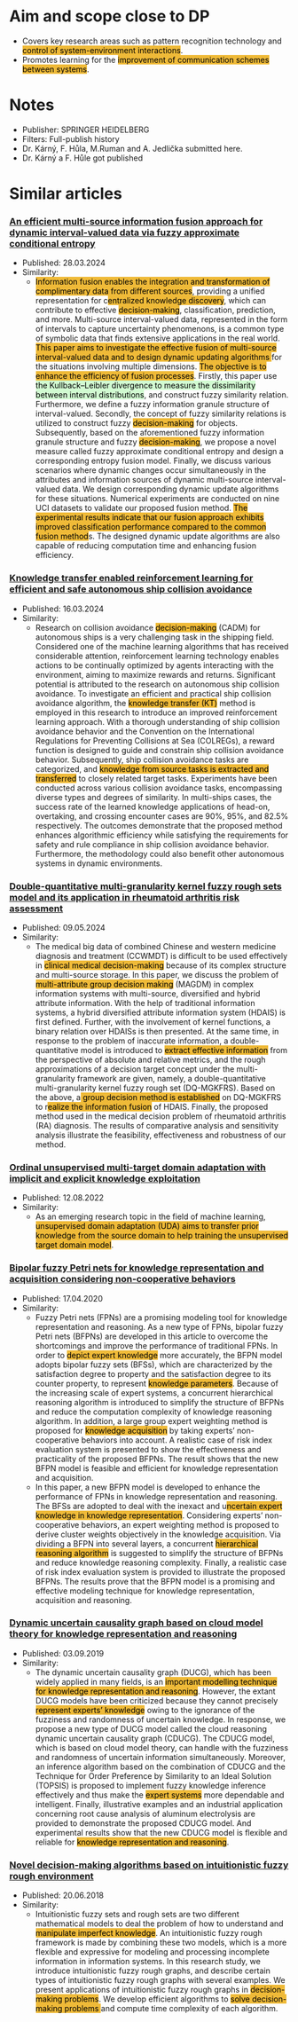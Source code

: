 # Aim and scope close to DP
- Covers key research areas such as pattern recognition technology and <mark style="background: #EDAC0CCF;">control of system-environment interactions</mark>.
- Promotes learning for the <mark style="background: #EDAC0CCF;">improvement of communication schemes between systems</mark>.

# Notes
- Publisher: SPRINGER HEIDELBERG
- Filters: Full-publish history
- Dr. Kárný, F. Hůla, M.Ruman and A. Jedlička submitted here.
- Dr. Kárný a F. Hůle got published
# Similar articles 

### [An efficient multi-source information fusion approach for dynamic interval-valued data via fuzzy approximate conditional entropy](https://link.springer.com/article/10.1007/s13042-024-02112-8)

- Published: 28.03.2024
- Similarity: 
	- <mark style="background: #EDAC0CCF;">Information fusion enables the integration and transformation of complimentary data from different sources</mark>, providing a unified representation for c<mark style="background: #EDAC0CCF;">entralized knowledge discovery</mark>, which can contribute to effective <mark style="background: #EDAC0CCF;">decision-making</mark>, classification, prediction, and more. Multi-source interval-valued data, represented in the form of intervals to capture uncertainty phenomenons, is a common type of symbolic data that finds extensive applications in the real world. <mark style="background: #EDAC0CCF;">This paper aims to investigate the effective fusion of multi-source interval-valued data and to design dynamic updating algorithms </mark>for the situations involving multiple dimensions. <mark style="background: #EDAC0CCF;">The objective is to enhance the efficiency of fusion processes</mark>. Firstly, this paper use <mark style="background: #BBFABBA6;">the Kullback–Leibler divergence to measure the dissimilarity between interval distributions</mark>, and construct fuzzy similarity relation. Furthermore, we define a fuzzy information granule structure of interval-valued. Secondly, the concept of fuzzy similarity relations is utilized to construct fuzzy <mark style="background: #EDAC0CCF;">decision-making</mark> for objects. Subsequently, based on the aforementioned fuzzy information granule structure and fuzzy <mark style="background: #EDAC0CCF;">decision-making</mark>, we propose a novel measure called fuzzy approximate conditional entropy and design a corresponding entropy fusion model. Finally, we discuss various scenarios where dynamic changes occur simultaneously in the attributes and information sources of dynamic multi-source interval-valued data. We design corresponding dynamic update algorithms for these situations. Numerical experiments are conducted on nine UCI datasets to validate our proposed fusion method. <mark style="background: #EDAC0CCF;">The experimental results indicate that our fusion approach exhibits improved classification performance compared to the common fusion method</mark>s. The designed dynamic update algorithms are also capable of reducing computation time and enhancing fusion efficiency.
### [Knowledge transfer enabled reinforcement learning for efficient and safe autonomous ship collision avoidance](https://link.springer.com/article/10.1007/s13042-024-02116-4)
- Published: 16.03.2024
- Similarity: 
	- Research on collision avoidance <mark style="background: #EDAC0CCF;">decision-making</mark> (CADM) for autonomous ships is a very challenging task in the shipping field. Considered one of the machine learning algorithms that has received considerable attention, reinforcement learning technology enables actions to be continually optimized by agents interacting with the environment, aiming to maximize rewards and returns. Significant potential is attributed to the research on autonomous ship collision avoidance. To investigate an efficient and practical ship collision avoidance algorithm, the <mark style="background: #EDAC0CCF;">knowledge transfer (KT)</mark> method is employed in this research to introduce an improved reinforcement learning approach. With a thorough understanding of ship collision avoidance behavior and the Convention on the International Regulations for Preventing Collisions at Sea (COLREGs), a reward function is designed to guide and constrain ship collision avoidance behavior. Subsequently, ship collision avoidance tasks are categorized, and <mark style="background: #EDAC0CCF;">knowledge from source tasks is extracted and transferred</mark> to closely related target tasks. Experiments have been conducted across various collision avoidance tasks, encompassing diverse types and degrees of similarity. In multi-ships cases, the success rate of the learned knowledge applications of head-on, overtaking, and crossing encounter cases are 90%, 95%, and 82.5% respectively. The outcomes demonstrate that the proposed method enhances algorithmic efficiency while satisfying the requirements for safety and rule compliance in ship collision avoidance behavior. Furthermore, the methodology could also benefit other autonomous systems in dynamic environments.
### [Double-quantitative multi-granularity kernel fuzzy rough sets model and its application in rheumatoid arthritis risk assessment](https://link.springer.com/article/10.1007/s13042-018-0827-4)
- Published: 09.05.2024
- Similarity: 
	- The medical big data of combined Chinese and western medicine diagnosis and treatment (CCWMDT) is difficult to be used effectively in <mark style="background: #EDAC0CCF;">clinical medical decision-making</mark> because of its complex structure and multi-source storage. In this paper, we discuss the problem of <mark style="background: #EDAC0CCF;">multi-attribute group decision making</mark> (MAGDM) in complex information systems with multi-source, diversified and hybrid attribute information. With the help of traditional information systems, a hybrid diversified attribute information system (HDAIS) is first defined. Further, with the involvement of kernel functions, a binary relation over HDAISs is then presented. At the same time, in response to the problem of inaccurate information, a double-quantitative model is introduced to <mark style="background: #EDAC0CCF;">extract effective information</mark> from the perspective of absolute and relative metrics, and the rough approximations of a decision target concept under the multi-granularity framework are given, namely, a double-quantitative multi-granularity kernel fuzzy rough set (DQ-MGKFRS). Based on the above, a<mark style="background: #EDAC0CCF;"> group decision method is established</mark> on DQ-MGKFRS to r<mark style="background: #EDAC0CCF;">ealize the information fusion</mark> of HDAIS. Finally, the proposed method used in the medical decision problem of rheumatoid arthritis (RA) diagnosis. The results of comparative analysis and sensitivity analysis illustrate the feasibility, effectiveness and robustness of our method.

### [Ordinal unsupervised multi-target domain adaptation with implicit and explicit knowledge exploitation](https://link.springer.com/article/10.1007/s13042-022-01626-3)
- Published: 12.08.2022
- Similarity: 
	- As an emerging research topic in the field of machine learning, <mark style="background: #EDAC0CCF;">unsupervised domain adaptation (UDA) aims to transfer prior knowledge from the source domain to help training the unsupervised target domain model</mark>.

### [Bipolar fuzzy Petri nets for knowledge representation and acquisition considering non-cooperative behaviors](https://link.springer.com/article/10.1007/s13042-020-01118-2)
- Published: 17.04.2020
- Similarity: 
	- Fuzzy Petri nets (FPNs) are a promising modeling tool for knowledge representation and reasoning. As a new type of FPNs, bipolar fuzzy Petri nets (BFPNs) are developed in this article to overcome the shortcomings and improve the performance of traditional FPNs. In order to <mark style="background: #EDAC0CCF;">depict expert knowledge</mark> more accurately, the BFPN model adopts bipolar fuzzy sets (BFSs), which are characterized by the satisfaction degree to property and the satisfaction degree to its counter property, to represent <mark style="background: #EDAC0CCF;">knowledge parameters</mark>. Because of the increasing scale of expert systems, a concurrent hierarchical reasoning algorithm is introduced to simplify the structure of BFPNs and reduce the computation complexity of knowledge reasoning algorithm. In addition, a large group expert weighting method is proposed for <mark style="background: #EDAC0CCF;">knowledge acquisition</mark> by taking experts’ non-cooperative behaviors into account. A realistic case of risk index evaluation system is presented to show the effectiveness and practicality of the proposed BFPNs. The result shows that the new BFPN model is feasible and efficient for knowledge representation and acquisition.
	- In this paper, a new BFPN model is developed to enhance the performance of FPNs in knowledge representation and reasoning. The BFSs are adopted to deal with the inexact and u<mark style="background: #EDAC0CCF;">ncertain expert knowledge in knowledge representation</mark>. Considering experts’ non-cooperative behaviors, an expert weighting method is proposed to derive cluster weights objectively in the knowledge acquisition. Via dividing a BFPN into several layers, a concurrent <mark style="background: #EDAC0CCF;">hierarchical reasoning algorithm</mark> is suggested to simplify the structure of BFPNs and reduce knowledge reasoning complexity. Finally, a realistic case of risk index evaluation system is provided to illustrate the proposed BFPNs. The results prove that the BFPN model is a promising and effective modeling technique for knowledge representation, acquisition and reasoning.
### [Dynamic uncertain causality graph based on cloud model theory for knowledge representation and reasoning](https://link.springer.com/article/10.1007/s13042-020-01072-z)
- Published: 03.09.2019
- Similarity: 
	- The dynamic uncertain causality graph (DUCG), which has been widely applied in many fields, is an <mark style="background: #EDAC0CCF;">important modelling technique for knowledge representation and reasoning</mark>. However, the extant DUCG models have been criticized because they cannot precisely <mark style="background: #EDAC0CCF;">represent experts’ knowledge</mark> owing to the ignorance of the fuzziness and randomness of uncertain knowledge. In response, we propose a new type of DUCG model called the cloud reasoning dynamic uncertain causality graph (CDUCG). The CDUCG model, which is based on cloud model theory, can handle with the fuzziness and randomness of uncertain information simultaneously. Moreover, an inference algorithm based on the combination of CDUCG and the Technique for Order Preference by Similarity to an Ideal Solution (TOPSIS) is proposed to implement fuzzy knowledge inference effectively and thus make the <mark style="background: #EDAC0CCF;">expert systems</mark> more dependable and intelligent. Finally, illustrative examples and an industrial application concerning root cause analysis of aluminum electrolysis are provided to demonstrate the proposed CDUCG model. And experimental results show that the new CDUCG model is flexible and reliable for <mark style="background: #EDAC0CCF;">knowledge representation and reasoning</mark>.

### [Novel decision-making algorithms based on intuitionistic fuzzy rough environment](https://link.springer.com/article/10.1007/s13042-018-0827-4)
- Published: 20.06.2018
- Similarity: 
	- Intuitionistic fuzzy sets and rough sets are two different mathematical models to deal the problem of how to understand and <mark style="background: #EDAC0CCF;">manipulate imperfect knowledge</mark>. An intuitionistic fuzzy rough framework is made by combining these two models, which is a more flexible and expressive for modeling and processing incomplete information in information systems. In this research study, we introduce intuitionistic fuzzy rough graphs, and describe certain types of intuitionistic fuzzy rough graphs with several examples. We present applications of intuitionistic fuzzy rough graphs in <mark style="background: #EDAC0CCF;">decision-making problems</mark>. We develop efficient algorithms to <mark style="background: #EDAC0CCF;">solve decision-making problems </mark>and compute time complexity of each algorithm.




